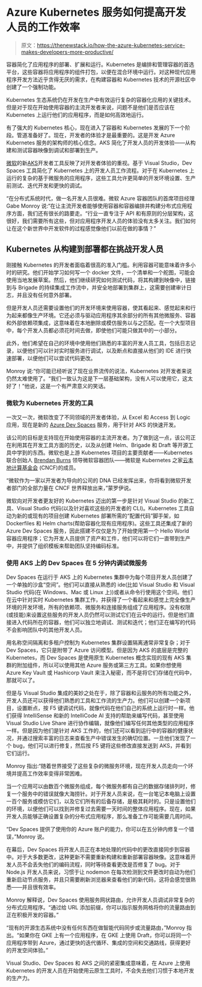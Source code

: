 # Azure Kubernetes 服务如何提高开发人员的工作效率

> 原文：<https://thenewstack.io/how-the-azure-kubernetes-service-makes-developers-more-productive/>

容器简化了应用程序的部署、扩展和运行。Kubernetes 是编排和管理容器的首选平台，这些容器将应用程序的组件打包，以便在混合环境中运行。对这种现代应用程序开发方法近乎贪得无厌的需求，在构建容器和 Kubernetes 技术的开源社区中创建了一个强制功能。

Kubernetes 生态系统仍在开发在生产中有效运行复杂的容器化应用的关键技术。但是对于现在开始使用容器的主流开发者来说，问题不是他们是否应该在 Kubernetes 上运行他们的应用程序，而是如何高效地运行。

有了强大的 Kubernetes 核心，现在进入了容器和 Kubernetes 发展的下一个阶段。管道准备好了。现在，开发者的体验才是最重要的。这是开发 Azure Kubernetes 服务的架构师的核心信念。AKS 简化了开发人员的开发体验——从构建和测试容器映像到调试和部署到生产。

[微软](https://azure.microsoft.com/en-us/?v=17.14)的新[AKS](https://azure.microsoft.com/hu-hu/blog/introducing-dev-spaces-for-aks/)开发者工具反映了对开发者体验的重视。基于 Visual Studio，Dev Spaces 工具简化了 Kubernetes 上的开发人员工作流程。对于在 Kubernetes 上运行的复杂的基于微服务的应用程序，这些工具允许更简单的开发环境设置、生产前测试、迭代开发和更快的调试。

“在分布式系统时代，做一名开发人员很难。微软 Azure 容器团队的首席项目经理 Gabe Monroy 说:“在让主流开发者能够使用容器和容器编排并构建分布式应用程序方面，我们还有很长的路要走。“行业一直专注于 API 和有原则的分层架构，这很好，我们需要所有这些，但对应用程序开发人员的体验没有太多关注。我们如何让在这个新世界中开发软件的过程感觉像他们以前在做的事情？”

## Kubernetes 从构建到部署都在挑战开发人员

刚接触 Kubernetes 的开发者面临着很高的准入门槛。利用容器可能意味着许多小时的研究。他们开始学习如何写一个 docker 文件，一个清单和一个舵图，可能会使用当地发展草案。然后，他们继续研究如何测试代码，将其构建到映像中，链接到与 Brigade 的持续集成工作流中，并安全地部署到集群上，这需要创建审计日志，并且没有任何意外部署。

但是开发人员还需要设置他们的开发环境来使用容器，使其看起来、感觉起来和行为起来都像生产环境。它还必须与驱动应用程序其余部分的所有其他微服务、容器和外部依赖项集成，这意味着在本地删除或模仿服务以与之匹配。在一个大型项目中，每个开发人员都必须花时间去做，即使他们可能只做其中的一小部分。

此外，他们希望在自己的环境中使用他们熟悉的丰富的开发人员工具，包括日志记录，以便他们可以针对实时服务进行调试，以及断点和直接从他们的 IDE 进行快速部署，以便他们可以尝试代码更改。

Monroy 说:“你可能已经听说了现在业界流传的说法，Kubernetes 对开发者来说仍然太难使用了。“我们一致认为这是下一层基础架构，没有人可以使用它，这太好了！”他说，这是一个有严肃意义的笑话。

### 微软为 Kubernetes 开发的工具

一次又一次，微软改变了不同领域的开发者体验，从 Excel 和 Access 到 Logic 应用，现在是新的 [Azure Dev Spaces](https://aka.ms/devspaces) 服务，用于针对 AKS 的快速开发。

该公司的目标是支持现在开始使用容器的主流开发者。为了做到这一点，该公司正在利用其在开发工具方面的历史，以及从创建 Helm、Brigade 和 Draft 等开源工具中学到的东西。微软也是上游 Kubernetes 项目的主要贡献者——Kubernetes 联合创始人 [Brendan Burns](https://www.linkedin.com/in/brendan-burns-487aa590/) 领导微软容器团队——微软是 Kubernetes 之家[云本地计算基金会](https://www.cncf.io/) (CNCF)的成员。

“微软作为一家以开发者为导向的公司的 DNA 已经发挥出来，你将看到微软开发者部门的全部力量在 CNCF 世界释放出来，”蒙罗伊说。

微软向对开发者更友好的 Kubernetes 迈出的第一步是针对 Visual Studio 的新工具、Visual Studio 代码(以及针对喜欢这些的开发者的 CLI)。Kubernetes 工具自动为新的或现有的项目创建 Kubernetes 部署所需的“配置代码”脚手架，如 Dockerfiles 和 Helm charts(帮助容器化现有应用程序)。这些工具还集成了新的 Azure Dev Spaces 服务，因此搭建不仅仅是为了开始使用第一个 Hello World 容器应用程序；它为开发人员提供了资产和工件，他们可以将它们一直带到生产中，并提供了组织模板来帮助团队坚持编码标准。

### 使用 AKS 上的 Dev Spaces 在 5 分钟内调试微服务

Dev Spaces 在运行于 AKS 上的 Kubernetes 集群中为每个项目开发人员创建了一个单独的沙盒“空间”。他们可以直接从熟悉的 ide(比如 Visual Studio 和 Visual Studio 代码(在 Windows、Mac 或 Linux 上))或者从命令行使用这个空间。他们在云中针对实时 Kubernetes 集群工作，并获得了一个看起来和感觉上完全像生产环境的开发环境，所有的依赖项、微服务和连接服务组成了应用程序。没有权限(或技能)来设置这些服务的开发人员仍然可以测试它们在云中的运行。但是他们直接进入代码所在的容器，他们可以独立地调试、测试和迭代；他们正在编写的代码不会影响团队中的其他开发人员。

用名称空间隔离和多租户控制为 Kubernetes 集群设置隔离通常非常复杂；对于 Dev Spaces，它只是附带了 Azure 访问模型。但是因为 AKS 的底层是完整的 Kubernetes，而 Dev Spaces 是使用原生 Kubernetes 概念实现的现有 AKS 集群的附加组件，所以可以使用其他 Azure 服务或第三方工具。如果你想使用 Azure Key Vault 或 Hashicorp Vault 来注入秘密，而不是将它们存储在代码中，那就可以了。

但是与 Visual Studio 集成的美妙之处在于，除了容器和云服务的所有功能之外，开发人员还可以获得他们熟悉的工具和工作流的生产力。他们可以创建一个新项目，设置断点，按 F5 键调试代码，就像代码在他们自己的系统上运行时一样。他们获得 IntelliSense 和新的 IntelliCode AI 支持的帮助来编写代码，甚至使用 Visual Studio Live Share 进行协作编辑，就像他们编写任何其他类型的应用程序一样。但是因为他们是针对 AKS 工作的，他们还可以看到运行中的容器的健康状况，并通过搜索丰富的日志来查看生产中错误发生的确切位置。一旦他们发现了一个 bug，他们可以进行修复，然后按 F5 键将这些修改直接发送到 AKS，并看到它们运行。

Monroy 指出:“随着世界接受了这些复杂的微服务环境，现在开发人员走向一个环境并提高工作效率变得非常困难。

当一个应用可以由数百个微服务组成，每个微服务都有自己的数据存储排列时，修复一个服务中的错误就像大海捞针。对于开发人员来说，在一台笔记本电脑上设置一百个服务或模仿它们，以及它们所有的后备存储，是极其耗时的。只是设置他们的环境，以便他们可以找到并修复过去需要一天时间的整体应用程序。现在，如果开发人员能够正确设置复杂的分布式应用程序，那么准备工作可能需要几周时间。

“Dev Spaces 提供了使用你的 Azure 账户的能力，你可以在五分钟内修复一个错误，”Monroy 说。

在幕后，Dev Spaces 将开发人员正在本地处理的代码中的更改直接同步到容器中。对于大多数更改，这种更新不需要重新构建和重新部署容器映像。这意味着开发人员不会丢失他们的编码流程，同时等待查看更改是否修复了 bug。对于 Node.js 开发人员来说，习惯于让 nodemon 在每次检测到文件更改时自动为他们重新启动节点服务，并且只需要刷新浏览器来查看他们的新代码，这将会感觉很熟悉——并且很有效率。

Monroy 解释说，Dev Spaces 使用服务网状路由，允许开发人员调试非常复杂的分布式应用程序。“通过给 URL 添加前缀，你可以指示服务网格将你的流量路由到正在积极开发的容器。”

“现有的开源生态系统中没有任何东西在做智能代码同步或流量路由，”Monroy 指出。“如果你在 GKE 上有一个应用程序，在 GKE 上使用 Draft，你可以将同一个应用程序带到 Azure，通过更快的迭代循环、集成的空间和交通路线，获得更好的开发空间体验。”

Visual Studio、Dev Spaces 和 AKS 之间的紧密集成意味着，在 Azure 上使用 Kubernetes 的开发人员在开始使用云原生工具时，不会失去他们习惯于本地开发的生产力。

<svg xmlns:xlink="http://www.w3.org/1999/xlink" viewBox="0 0 68 31" version="1.1"><title>Group</title> <desc>Created with Sketch.</desc></svg>